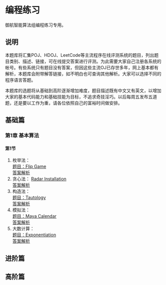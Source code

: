 # 编程练习
御航智能算法组编程练习专用。
## 说明
本题库将汇集POJ、HDOJ、LeetCode等主流程序在线评测系统的题目，列出题目类别、描述、链接，可在线提交答案进行评测。为此需要大家自己注册各系统的帐号。有些系统只有题目没有答案，但因这些主流OJ已存世多年，网上基本都有解析，本题库会附带解答链接，如不明白也可查询其他解析。大家可以选择不同的程序语言答题。

本题库的选题将从基础到高阶逐渐增加难度，题目描述既有中文又有英文，以增加大家的基本代码能力和基础技能为目标，不追求奇技淫巧。以后每周五发布五道题，还是要以工作为重，请各位依照自己的富裕时间做安排。
## 基础篇
### 第1章 基本算法
#### 第1节
1. 枚举法：  
[题目：Flip Game](http://poj.org/problem?id=1753)    
[答案解析](https://blog.csdn.net/lyy289065406/article/details/6642595)
2.  贪心法： 
[Radar Installation](http://poj.org/problem?id=1328)  
[答案解析](https://blog.csdn.net/lyy289065406/article/details/6642599)
3. 构造法：  
[题目：Tautology](http://poj.org/problem?id=3295)  
[答案解析](https://blog.csdn.net/lyy289065406/article/details/6642766)
4. 模拟法：  
[题目：Maya Calendar](http://poj.org/problem?id=1008)  
[答案解析](https://blog.csdn.net/lyy289065406/article/details/6645413)
5. 大数计算：  
[题目：Exponentiation](http://poj.org/problem?id=1001)  
[答案解析](https://blog.csdn.net/lyy289065406/article/details/6645478)
## 进阶篇
## 高阶篇
